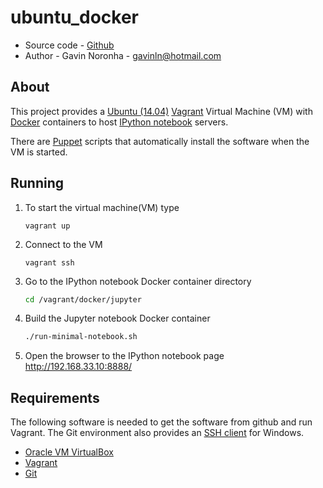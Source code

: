 ubuntu_docker
=============

* Source code - [Github][1]
* Author - Gavin Noronha - <gavinln@hotmail.com>

[1]: https://github.com/gavinln/ubuntu_docker.git

About
-----

This project provides a [Ubuntu (14.04)][2] [Vagrant][3] Virtual Machine (VM)
with [Docker][4] containers to host [IPython notebook][5] servers.

[2]: http://releases.ubuntu.com/14.04/
[3]: http://www.vagrantup.com/
[4]: https://www.docker.com/
[5]: http://ipython.org/notebook.html

There are [Puppet][6] scripts that automatically install the software when the VM is started.

[6]: http://puppetlabs.com/

Running
-------

1. To start the virtual machine(VM) type

    ```
    vagrant up
    ```

2. Connect to the VM

    ```
    vagrant ssh
    ```

3. Go to the IPython notebook Docker container directory

    ```bash
    cd /vagrant/docker/jupyter
    ```

4. Build the Jupyter notebook Docker container

    ```bash
    ./run-minimal-notebook.sh
    ```

5. Open the browser to the IPython notebook page
http://192.168.33.10:8888/

Requirements
------------

The following software is needed to get the software from github and run
Vagrant. The Git environment also provides an [SSH client][7] for Windows.

* [Oracle VM VirtualBox][8]
* [Vagrant][9]
* [Git][10]

[7]: http://en.wikipedia.org/wiki/Secure_Shell
[8]: https://www.virtualbox.org/
[9]: http://vagrantup.com/
[10]: http://git-scm.com/


